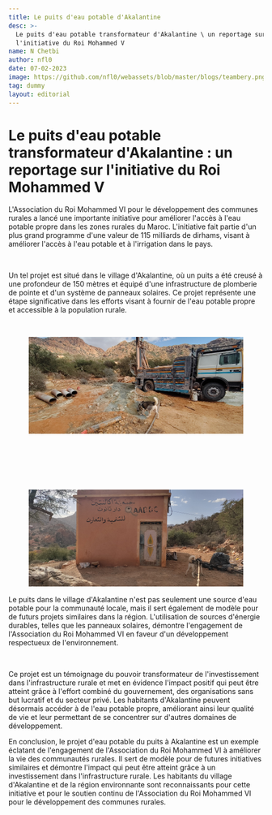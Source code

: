 ```yaml
---
title: Le puits d'eau potable d'Akalantine
desc: >-
  Le puits d'eau potable transformateur d'Akalantine \ un reportage sur
  l'initiative du Roi Mohammed V
name: N Chetbi
author: nfl0
date: 07-02-2023
image: https://github.com/nfl0/webassets/blob/master/blogs/teambery.png?raw=true
tag: dummy
layout: editorial
---
```


# Le puits d'eau potable transformateur d'Akalantine : un reportage sur l'initiative du Roi Mohammed V

L'Association du Roi Mohammed VI pour le développement des communes rurales a lancé une importante initiative pour améliorer l'accès à l'eau potable propre dans les zones rurales du Maroc. L'initiative fait partie d'un plus grand programme d'une valeur de 115 milliards de dirhams, visant à améliorer l'accès à l'eau potable et à l'irrigation dans le pays.

<figure><img src="https://middle-east-online.com/sites/default/files/styles/home_special_coverage_1920xauto/public/2022-11/morocco%20king%20Mohammed%20VI.jpg?itok=AkrS_z5G" alt=""><figcaption></figcaption></figure>

Un tel projet est situé dans le village d'Akalantine, où un puits a été creusé à une profondeur de 150 mètres et équipé d'une infrastructure de plomberie de pointe et d'un système de panneaux solaires. Ce projet représente une étape significative dans les efforts visant à fournir de l'eau potable propre et accessible à la population rurale.

<div>


  <figure><img src="https://raw.githubusercontent.com/nfl0/webdata/master/.gitbook/assets/1.jpg" alt=""><figcaption></figcaption></figure>
  
  <figure><img src="https://raw.githubusercontent.com/nfl0/webdata/master/.gitbook/assets/2.jpg" alt=""><figcaption></figcaption></figure>
  
  <figure><img src="https://raw.githubusercontent.com/nfl0/webdata/master/.gitbook/assets/3.jpg" alt=""><figcaption></figcaption></figure>
  
  <figure><img src="https://raw.githubusercontent.com/nfl0/webdata/master/.gitbook/assets/4.jpg" alt=""><figcaption></figcaption></figure>
  
  <figure><img src="https://raw.githubusercontent.com/nfl0/webdata/master/.gitbook/assets/5.jpg" alt=""><figcaption></figcaption></figure>
  
  <figure><img src="https://raw.githubusercontent.com/nfl0/webdata/master/.gitbook/assets/6.jpg" alt=""><figcaption></figcaption></figure>

</div>

Le puits dans le village d'Akalantine n'est pas seulement une source d'eau potable pour la communauté locale, mais il sert également de modèle pour de futurs projets similaires dans la région. L'utilisation de sources d'énergie durables, telles que les panneaux solaires, démontre l'engagement de l'Association du Roi Mohammed VI en faveur d'un développement respectueux de l'environnement.

<figure><img src="https://www.moroccoworldnews.com/wp-content/uploads/2023/01/casablanca-to-host-fifth-industry-mornings-to-discuss-moroccos-water-management-800x450.jpeg" alt=""><figcaption></figcaption></figure>

Ce projet est un témoignage du pouvoir transformateur de l'investissement dans l'infrastructure rurale et met en évidence l'impact positif qui peut être atteint grâce à l'effort combiné du gouvernement, des organisations sans but lucratif et du secteur privé. Les habitants d'Akalantine peuvent désormais accéder à de l'eau potable propre, améliorant ainsi leur qualité de vie et leur permettant de se concentrer sur d'autres domaines de développement.

En conclusion, le projet d'eau potable du puits à Akalantine est un exemple éclatant de l'engagement de l'Association du Roi Mohammed VI à améliorer la vie des communautés rurales. Il sert de modèle pour de futures initiatives similaires et démontre l'impact qui peut être atteint grâce à un investissement dans l'infrastructure rurale. Les habitants du village d'Akalantine et de la région environnante sont reconnaissants pour cette initiative et pour le soutien continu de l'Association du Roi Mohammed VI pour le développement des communes rurales.
